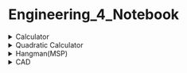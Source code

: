 # Engineering_4_Notebook

<details><summary>Calculator</summary>
  
### Calculator

### Assignment Description

In this assignment we were tasked with creating a program that can succsessfully solve simple math problems like a calculator.  In fact, I'm pretty sure I created a calculator. 

### Evidence 

```python3
 def doMath(a,b,c):
   #do the actual calc here and return
    if c == 1:
        return str(a + b)
    if c == 2:
        return str(a - b)
    if c == 3:
        return str(a * b)
    if c == 4:
        return str(a / b)
    if c == 5: 
        return str(a % b)
        
     
     

a = int(input("type first"))
b = int(input("type second"))
        
        
print("Sum:\t\t" + doMath(a,b,1))
print("Difference:\t" + doMath(a,b,2))
print("Product:\t" + doMath(a,b,3))
print("Quotient:\t" + doMath(a,b,4))
print("Modulo:\t\t" + doMath(a,b,5))

```

### Reflection

This assignment gave me a rude awakening that I probably should have payed more attention in online schooling last year, relearning basic things such as what a function is comes to mind (a function being a "named section of code that performs a specific task").  In hindsight it was rather easy as the "DoMath" function was doing most of the heavy lifting. however, DoMath was both our geatest asset, but our greatest hinderance, as the catch of the assignment was to create the entire calculator using ONLY the DoMath function.
  
</details>


<details><summary>Quadratic Calculator</summary>
  
### Quadratic Calculator

### Assignment Description

in this assingment we were tasked with creating a quadratic calculator in python.  the user types in A,B, and C and the calculator finds all the possible answers.

### Evidence 

```python3
  import math
a=float(input("Enter the coefficient a ")) # type in coefficient a
b=float(input("Enter the coefficient b ")) # type in coefficient b
c=float(input("Enter the coefficient c ")) # type in coefficient c
d=b*b-4*a*c;

if d>0:
 r1 = (-b + math.sqrt(d)) / (2 * a) # show answer
 r2 = (-b - math.sqrt(d)) / (2 * a)
 print("Roots are real and unequal ",r1, " and ",r2) # if roots are real and unequal
elif d==0:
 r1=-b/(2*a)
 print("Roots are real and equal ",r1) # if roots are real
else:
 print("No real roots ") # if there's no roots
```

### Reflection

similar to the first calculator assignment, I had to go through a small period of grieving for my short attention span in online school, and finally admit to myself that im not only python stunted, but as well as mathmatically stunted.  In order for me to successfully do this assignment I had to essentually relearn what "quadratic" means.  my advice for this assignment:  ASK QUESTIONS!  if you dont understand something get some clarity on the matter.

  </details>
  
  <details><summary>Hangman(MSP)</summary>
  
  I TOTALLY did this assignment (SARCASM).  this project was pretty complicated, which is why I TOTALLY did it (SARCASM).  We had to make a game of hangman entirly localized within python,  this had many hurdles I didnt cross,  making the hangman, analizing every character, and displaying the hangman, word, and missed charcters to name a few.
 the program should work as follows;  the game diplays "player 1, enter your word."  player one enters their word, and then proptly leaves as they dont do anything else.  THE PROGRAM MUST DELETE THE WORD BEFORE PLAYER 2 CAN SEE IT!  than the program shows the following graphic.
  
  ![image](https://user-images.githubusercontent.com/57536671/139086477-047ff8b4-bbe0-43aa-aecc-f305f6a547a0.png)
  
  if player 2 guesses a wrong charecter than an additinal body part should appear on jeremy (his name) and if are a spicy boy, than a list of missed charcter should appear. like so:
  
  ![image](https://user-images.githubusercontent.com/57536671/139086513-02f2a4e8-f0c8-4cac-9e4e-319e47dafeb7.png)

  
  the miller man has graciously given me these images
  </details>
  <details><summary>CAD</summary>
  <details><summary>Skamtbord</summary>
  
  In this assignment we were tasked with creating a stakeboard from the instructions of a virtual dr. shields.  I never felt too challenged with this skateboard as we had really in depth intructiuons from our cyberghost friend. it was rather relaxing, a similar experience to building a lego set. 
  
  ![image](https://user-images.githubusercontent.com/57536671/139074585-23d387d7-4d63-4781-bdf5-32b7a2788c5e.png)
  
  The deck was a pretty easy section of this build.  the process of bending the stairboard consited of splitting a face into two and then using the "move face" function was very interesting, i can definitly see myself using that technique again.
  
![image](https://user-images.githubusercontent.com/57536671/139075293-0b2add71-814f-4dfe-8459-2f2e1cdc0550.png)

  the trucks were the most fun to make.  the process of entirely remodeling the trucks was pretty fun.
  
![image](https://user-images.githubusercontent.com/57536671/139075344-a6c4f639-0d57-4cf3-95e9-8cd14174a958.png)
  
  by the time I got to the wheels I started to get a little board, so I went on a journey making my own skate company named "indestructable" and wanted to put the name on the wheels.  the issue I ran into was fgetting the text to be in a circular pattern, so I learned how to import a text editing tool from the onshape public library called "surface text." I had never realized before doing this how usful these tools that other people made in onshape can be, I really felt that my skill grew after making indestructable. 

</details>
<details><summary>Lemgo</summary>

  This assignment was far from hard, but it was certainly tedious, as i type this i feel my braincelss disintegrating.  i learned about configurations, which is something i wish i knew for the swing arm assignment.  the ability to create multiple variants of one part is a powerful tool that im certainly going to use again.
  

</details>
